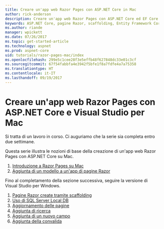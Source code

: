 ```yaml
---
title: Creare un'app web Razor Pages con ASP.NET Core in Mac
author: rick-anderson
description: Creare un'app web Razor Pages con ASP.NET Core ed EF Core.
keywords: ASP.NET Core, pagine Razor, scaffolding, Entity Framework Core, EF, EF Core, database, mac, macOS, Visual Studio per Mac
ms.author: riande
manager: wpickett
ms.date: 07/26/2017
ms.topic: get-started-article
ms.technology: aspnet
ms.prod: aspnet-core
uid: tutorials/razor-pages-mac/index
ms.openlocfilehash: 299e5c1cee28f3e5effb48f627848dc33e01c3cf
ms.sourcegitcommit: 67f54fabbfa4e3942f5bfe1f8a7fdfe4a7a75358
ms.translationtype: HT
ms.contentlocale: it-IT
ms.lasthandoff: 09/19/2017
---
```

# <a name="create-a-razor-pages-web-app-with-aspnet-core-and-visual-studio-for-mac"></a>Creare un'app web Razor Pages con ASP.NET Core e Visual Studio per Mac

Si tratta di un lavoro in corso. Ci auguriamo che la serie sia completa entro due settimane.

Questa serie illustra le nozioni di base della creazione di un'app web Razor Pages con ASP.NET Core su Mac.

1. [Introduzione a Razor Pages su Mac](xref:tutorials/razor-pages-mac/razor-pages-start)
1. [Aggiunta di un modello a un'app di pagine Razor](xref:tutorials/razor-pages-mac/model)


Fino al completamento della sezione successiva, seguire la versione di Visual Studio per Windows.

1. [Pagine Razor create tramite scaffolding](xref:tutorials/razor-pages/page)
1. [Uso di SQL Server Local DB](xref:tutorials/razor-pages/sql)
1. [Aggiornamento delle pagine](xref:tutorials/razor-pages/da1)
1. [Aggiunta di ricerca](xref:tutorials/razor-pages/search)
1. [Aggiunta di un nuovo campo](xref:tutorials/razor-pages/new-field)
1. [Aggiunta della convalida](xref:tutorials/razor-pages/validation)